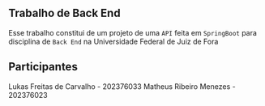 ## Trabalho de Back End
Esse trabalho constitui de um projeto de uma ```API``` feita em ```SpringBoot``` para disciplina de ```Back End``` na Universidade Federal de Juiz de Fora

## Participantes
Lukas Freitas de Carvalho - 202376033
Matheus Ribeiro Menezes - 202376023
